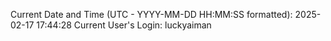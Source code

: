 Current Date and Time (UTC - YYYY-MM-DD HH:MM:SS formatted): 2025-02-17 17:44:28
Current User's Login: luckyaiman
